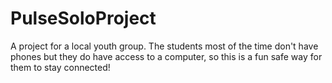 # PulseSoloProject

A project for a local youth group. The students most of the time don't have phones but they do have access to a computer, so this is a fun safe way for them to stay connected!

